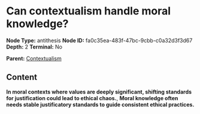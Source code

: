 # Can contextualism handle moral knowledge?

**Node Type:** antithesis
**Node ID:** fa0c35ea-483f-47bc-9cbb-c0a32d3f3d67
**Depth:** 2
**Terminal:** No

**Parent:** [Contextualism](contextualism.md)

## Content

**In moral contexts where values are deeply significant, shifting standards for justification could lead to ethical chaos.**, **Moral knowledge often needs stable justificatory standards to guide consistent ethical practices.**
